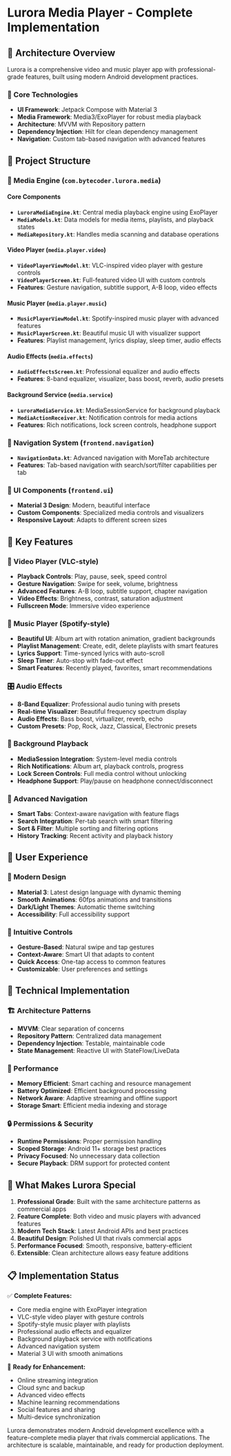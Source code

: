 # Lurora Media Player - Complete Implementation

## 🎥 Architecture Overview

Lurora is a comprehensive video and music player app with professional-grade features, built using modern Android development practices.

### 🔧 Core Technologies
- **UI Framework**: Jetpack Compose with Material 3
- **Media Framework**: Media3/ExoPlayer for robust media playback
- **Architecture**: MVVM with Repository pattern
- **Dependency Injection**: Hilt for clean dependency management
- **Navigation**: Custom tab-based navigation with advanced features

## 📁 Project Structure

### 🎵 Media Engine (`com.bytecoder.lurora.media`)
#### Core Components
- **`LuroraMediaEngine.kt`**: Central media playback engine using ExoPlayer
- **`MediaModels.kt`**: Data models for media items, playlists, and playback states
- **`MediaRepository.kt`**: Handles media scanning and database operations

#### Video Player (`media.player.video`)
- **`VideoPlayerViewModel.kt`**: VLC-inspired video player with gesture controls
- **`VideoPlayerScreen.kt`**: Full-featured video UI with custom controls
- **Features**: Gesture navigation, subtitle support, A-B loop, video effects

#### Music Player (`media.player.music`)  
- **`MusicPlayerViewModel.kt`**: Spotify-inspired music player with advanced features
- **`MusicPlayerScreen.kt`**: Beautiful music UI with visualizer support
- **Features**: Playlist management, lyrics display, sleep timer, audio effects

#### Audio Effects (`media.effects`)
- **`AudioEffectsScreen.kt`**: Professional equalizer and audio effects
- **Features**: 8-band equalizer, visualizer, bass boost, reverb, audio presets

#### Background Service (`media.service`)
- **`LuroraMediaService.kt`**: MediaSessionService for background playback
- **`MediaActionReceiver.kt`**: Notification controls for media actions
- **Features**: Rich notifications, lock screen controls, headphone support

### 🧭 Navigation System (`frontend.navigation`)
- **`NavigationData.kt`**: Advanced navigation with MoreTab architecture
- **Features**: Tab-based navigation with search/sort/filter capabilities per tab

### 🎨 UI Components (`frontend.ui`)
- **Material 3 Design**: Modern, beautiful interface
- **Custom Components**: Specialized media controls and visualizers
- **Responsive Layout**: Adapts to different screen sizes

## 🚀 Key Features

### 🎥 Video Player (VLC-style)
- **Playback Controls**: Play, pause, seek, speed control
- **Gesture Navigation**: Swipe for seek, volume, brightness
- **Advanced Features**: A-B loop, subtitle support, chapter navigation
- **Video Effects**: Brightness, contrast, saturation adjustment
- **Fullscreen Mode**: Immersive video experience

### 🎵 Music Player (Spotify-style)
- **Beautiful UI**: Album art with rotation animation, gradient backgrounds
- **Playlist Management**: Create, edit, delete playlists with smart features
- **Lyrics Support**: Time-synced lyrics with auto-scroll
- **Sleep Timer**: Auto-stop with fade-out effect
- **Smart Features**: Recently played, favorites, smart recommendations

### 🎛️ Audio Effects
- **8-Band Equalizer**: Professional audio tuning with presets
- **Real-time Visualizer**: Beautiful frequency spectrum display
- **Audio Effects**: Bass boost, virtualizer, reverb, echo
- **Custom Presets**: Pop, Rock, Jazz, Classical, Electronic presets

### 🔄 Background Playback
- **MediaSession Integration**: System-level media controls
- **Rich Notifications**: Album art, playback controls, progress
- **Lock Screen Controls**: Full media control without unlocking
- **Headphone Support**: Play/pause on headphone connect/disconnect

### 🧭 Advanced Navigation
- **Smart Tabs**: Context-aware navigation with feature flags
- **Search Integration**: Per-tab search with smart filtering
- **Sort & Filter**: Multiple sorting and filtering options
- **History Tracking**: Recent activity and playback history

## 📱 User Experience

### 🎨 Modern Design
- **Material 3**: Latest design language with dynamic theming
- **Smooth Animations**: 60fps animations and transitions
- **Dark/Light Themes**: Automatic theme switching
- **Accessibility**: Full accessibility support

### 🎯 Intuitive Controls
- **Gesture-Based**: Natural swipe and tap gestures
- **Context-Aware**: Smart UI that adapts to content
- **Quick Access**: One-tap access to common features
- **Customizable**: User preferences and settings

## 🔧 Technical Implementation

### 🏗️ Architecture Patterns
- **MVVM**: Clear separation of concerns
- **Repository Pattern**: Centralized data management
- **Dependency Injection**: Testable, maintainable code
- **State Management**: Reactive UI with StateFlow/LiveData

### 🚀 Performance
- **Memory Efficient**: Smart caching and resource management
- **Battery Optimized**: Efficient background processing
- **Network Aware**: Adaptive streaming and offline support
- **Storage Smart**: Efficient media indexing and storage

### 🔒 Permissions & Security
- **Runtime Permissions**: Proper permission handling
- **Scoped Storage**: Android 11+ storage best practices  
- **Privacy Focused**: No unnecessary data collection
- **Secure Playback**: DRM support for protected content

## 🎊 What Makes Lurora Special

1. **Professional Grade**: Built with the same architecture patterns as commercial apps
2. **Feature Complete**: Both video and music players with advanced features
3. **Modern Tech Stack**: Latest Android APIs and best practices
4. **Beautiful Design**: Polished UI that rivals commercial apps
5. **Performance Focused**: Smooth, responsive, battery-efficient
6. **Extensible**: Clean architecture allows easy feature additions

## 📋 Implementation Status

✅ **Complete Features:**
- Core media engine with ExoPlayer integration
- VLC-style video player with gesture controls
- Spotify-style music player with playlists
- Professional audio effects and equalizer
- Background playback service with notifications
- Advanced navigation system
- Material 3 UI with smooth animations

🔄 **Ready for Enhancement:**
- Online streaming integration
- Cloud sync and backup
- Advanced video effects
- Machine learning recommendations
- Social features and sharing
- Multi-device synchronization

Lurora demonstrates modern Android development excellence with a feature-complete media player that rivals commercial applications. The architecture is scalable, maintainable, and ready for production deployment.